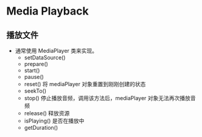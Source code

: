 # Media Playback

## 播放文件

- 通常使用 MediaPlayer 类来实现。
  - setDataSource()
  - prepare()
  - start()
  - pause()
  - reset()   将 mediaPlayer 对象重置到刚刚创建的状态
  - seekTo()
  - stop()    停止播放音频，调用该方法后，mediaPlayer 对象无法再次播放音频
  - release() 释放资源
  - isPlaying()   是否在播放中
  - getDuration()
